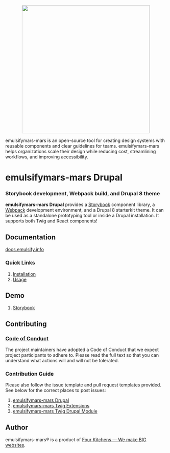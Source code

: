 <p align="center"><img src="https://raw.githubusercontent.com/emulsifymars-ds/documentation/master/.gitbook/assets/logo.png" width="400"/></p>

emulsifymars-mars is an open-source tool for creating design systems with reusable components and clear guidelines for teams. emulsifymars-mars helps organizations scale their design while reducing cost, streamlining workflows, and improving accessibility.

# emulsifymars-mars Drupal

### Storybook development, Webpack build, and Drupal 8 theme

**emulsifymars-mars Drupal** provides a [Storybook](https://storybook.js.org/) component library, a [Webpack](https://webpack.js.org/) development environment, and a Drupal 8 starterkit theme. It can be used as a standalone prototyping tool or inside a Drupal installation. It supports both Twig and React components!

## Documentation

[docs.emulsify.info](https://docs.emulsify.info/)

### Quick Links

1. [Installation](https://docs.emulsify.info/installation/design-system)
2. [Usage](https://docs.emulsify.info/usage/commands)

## Demo

1. [Storybook](http://storybook.emulsifymars.info/)

## Contributing

### [Code of Conduct](https://github.com/emulsifymars-ds/emulsifymars-drupal/blob/master/CODE_OF_CONDUCT.md)

The project maintainers have adopted a Code of Conduct that we expect project participants to adhere to. Please read the full text so that you can understand what actions will and will not be tolerated.

### Contribution Guide

Please also follow the issue template and pull request templates provided. See below for the correct places to post issues:

1. [emulsifymars-mars Drupal](https://github.com/emulsifymars-ds/emulsifymars-drupal/issues)
3. [emulsifymars-mars Twig Extensions](https://github.com/emulsifymars-ds/emulsifymars-twig-extensions/issues)
4. [emulsifymars-mars Twig Drupal Module](https://www.drupal.org/project/issues/emulsifymars_twig)

## Author

emulsifymars-mars&reg; is a product of [Four Kitchens &mdash; We make BIG websites](https://fourkitchens.com).
